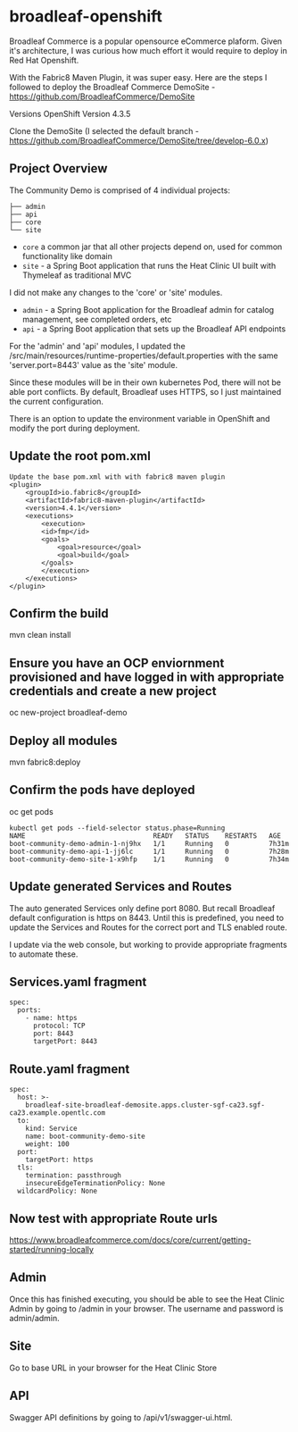 # broadleaf-openshift

Broadleaf Commerce is a popular opensource eCommerce plaform.  Given it's architecture, I was curious how much effort it would require to deploy in Red Hat Openshift.

With the Fabric8 Maven Plugin, it was super easy.  Here are the steps I followed to deploy the 
Broadleaf Commerce DemoSite - https://github.com/BroadleafCommerce/DemoSite

Versions 
OpenShift Version
4.3.5

Clone the DemoSite (I selected the default branch - 
https://github.com/BroadleafCommerce/DemoSite/tree/develop-6.0.x)

## Project Overview

The Community Demo is comprised of 4 individual projects:
```
├── admin
├── api
├── core
└── site
```

- `core` a common jar that all other projects depend on, used for common functionality like domain
- `site` - a Spring Boot application that runs the Heat Clinic UI built with Thymeleaf as traditional MVC

I did not make any changes to the 'core' or 'site' modules.  

- `admin` - a Spring Boot application for the Broadleaf admin for catalog management, see completed orders, etc
- `api` - a Spring Boot application that sets up the Broadleaf API endpoints

For the 'admin' and 'api' modules, I updated the /src/main/resources/runtime-properties/default.properties with the same 'server.port=8443' value as the 'site' module. 

Since these modules will be in their own kubernetes Pod, there will not be able port conflicts.  By default, Broadleaf uses HTTPS, so I just maintained the current configuration.

There is an option to update the environment variable in OpenShift and modify the port during deployment.

## Update the root pom.xml

```shell
Update the base pom.xml with with fabric8 maven plugin
<plugin>
    <groupId>io.fabric8</groupId>
    <artifactId>fabric8-maven-plugin</artifactId>
    <version>4.4.1</version>
    <executions>
        <execution>
        <id>fmp</id>
        <goals>
            <goal>resource</goal>
            <goal>build</goal>
        </goals>
        </execution>
    </executions>
</plugin>
```

## Confirm the build
mvn clean install

## Ensure you have an OCP enviornment provisioned and have logged in with appropriate credentials and create a new project
oc new-project broadleaf-demo

## Deploy all modules
mvn fabric8:deploy

## Confirm the pods have deployed
oc get pods

```shell
kubectl get pods --field-selector status.phase=Running
NAME                                READY   STATUS    RESTARTS   AGE
boot-community-demo-admin-1-nj9hx   1/1     Running   0          7h31m
boot-community-demo-api-1-jj6lc     1/1     Running   0          7h28m
boot-community-demo-site-1-x9hfp    1/1     Running   0          7h34m
```

## Update generated Services and Routes
The auto generated Services only define port 8080.  But recall Broadleaf default configuration is https on 8443.  Until this is predefined, you need to update the Services and Routes for the correct port and TLS enabled route.

I update via the web console, but working to provide appropriate fragments to automate these.

## Services.yaml fragment
```shell
spec:
  ports:
    - name: https
      protocol: TCP
      port: 8443
      targetPort: 8443
```
## Route.yaml fragment
```shell
spec:
  host: >-
    broadleaf-site-broadleaf-demosite.apps.cluster-sgf-ca23.sgf-ca23.example.opentlc.com
  to:
    kind: Service
    name: boot-community-demo-site
    weight: 100
  port:
    targetPort: https
  tls:
    termination: passthrough
    insecureEdgeTerminationPolicy: None
  wildcardPolicy: None
```

## Now test with appropriate Route urls
https://www.broadleafcommerce.com/docs/core/current/getting-started/running-locally

## Admin
Once this has finished executing, you should be able to see the Heat Clinic Admin by going to <AdminRoute>/admin in your browser. The username and password is admin/admin.

## Site
Go to base URL in your browser for the Heat Clinic Store

## API
Swagger API definitions by going to <APIRoute>/api/v1/swagger-ui.html.